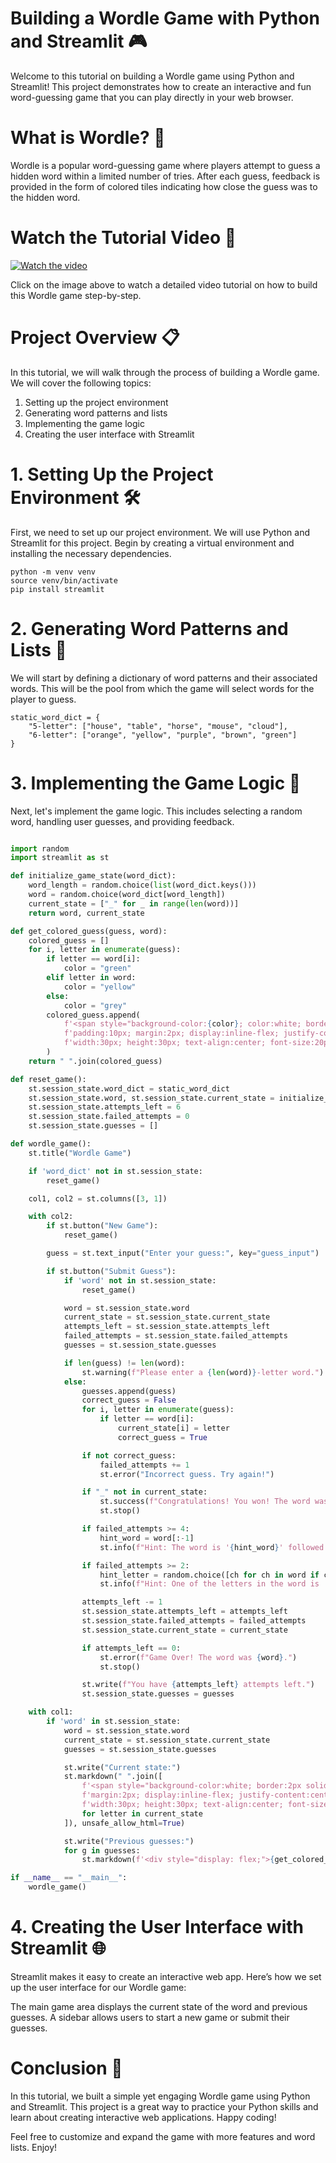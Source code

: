 # Building a Wordle Game with Python and Streamlit 🎮
Welcome to this tutorial on building a Wordle game using Python and Streamlit! This project demonstrates how to create an interactive and fun word-guessing game that you can play directly in your web browser.

# What is Wordle? 🤔

Wordle is a popular word-guessing game where players attempt to guess a hidden word within a limited number of tries. After each guess, feedback is provided in the form of colored tiles indicating how close the guess was to the hidden word.

# Watch the Tutorial Video 🎥

[![Watch the video](https://github.com/user-attachments/assets/a8f4f87a-f206-41be-9e30-d79e8964335e)](https://github.com/user-attachments/assets/6810f753-48ad-44be-a5eb-b05d949ca91a)

Click on the image above to watch a detailed video tutorial on how to build this Wordle game step-by-step.


# Project Overview 📋

In this tutorial, we will walk through the process of building a Wordle game. We will cover the following topics:

1. Setting up the project environment
2. Generating word patterns and lists
3. Implementing the game logic
4. Creating the user interface with Streamlit

# 1. Setting Up the Project Environment 🛠️
First, we need to set up our project environment. We will use Python and Streamlit for this project. Begin by creating a virtual environment and installing the necessary dependencies.

```
python -m venv venv
source venv/bin/activate
pip install streamlit
```

# 2. Generating Word Patterns and Lists 📝
We will start by defining a dictionary of word patterns and their associated words. This will be the pool from which the game will select words for the player to guess.
```
static_word_dict = {
    "5-letter": ["house", "table", "horse", "mouse", "cloud"],
    "6-letter": ["orange", "yellow", "purple", "brown", "green"]
}
```

# 3. Implementing the Game Logic 🔄
Next, let's implement the game logic. This includes selecting a random word, handling user guesses, and providing feedback.
```python

import random
import streamlit as st

def initialize_game_state(word_dict):
    word_length = random.choice(list(word_dict.keys()))
    word = random.choice(word_dict[word_length])
    current_state = ["_" for _ in range(len(word))]
    return word, current_state

def get_colored_guess(guess, word):
    colored_guess = []
    for i, letter in enumerate(guess):
        if letter == word[i]:
            color = "green"
        elif letter in word:
            color = "yellow"
        else:
            color = "grey"
        colored_guess.append(
            f'<span style="background-color:{color}; color:white; border:2px solid black; '
            f'padding:10px; margin:2px; display:inline-flex; justify-content:center; align-items:center; '
            f'width:30px; height:30px; text-align:center; font-size:20px; line-height:30px;">{letter}</span>'
        )
    return " ".join(colored_guess)

def reset_game():
    st.session_state.word_dict = static_word_dict
    st.session_state.word, st.session_state.current_state = initialize_game_state(st.session_state.word_dict)
    st.session_state.attempts_left = 6
    st.session_state.failed_attempts = 0
    st.session_state.guesses = []

def wordle_game():
    st.title("Wordle Game")

    if 'word_dict' not in st.session_state:
        reset_game()

    col1, col2 = st.columns([3, 1])

    with col2:
        if st.button("New Game"):
            reset_game()

        guess = st.text_input("Enter your guess:", key="guess_input")

        if st.button("Submit Guess"):
            if 'word' not in st.session_state:
                reset_game()

            word = st.session_state.word
            current_state = st.session_state.current_state
            attempts_left = st.session_state.attempts_left
            failed_attempts = st.session_state.failed_attempts
            guesses = st.session_state.guesses

            if len(guess) != len(word):
                st.warning(f"Please enter a {len(word)}-letter word.")
            else:
                guesses.append(guess)
                correct_guess = False
                for i, letter in enumerate(guess):
                    if letter == word[i]:
                        current_state[i] = letter
                        correct_guess = True

                if not correct_guess:
                    failed_attempts += 1
                    st.error("Incorrect guess. Try again!")

                if "_" not in current_state:
                    st.success(f"Congratulations! You won! The word was {word}.")
                    st.stop()

                if failed_attempts >= 4:
                    hint_word = word[:-1]
                    st.info(f"Hint: The word is '{hint_word}' followed by one more letter.")

                if failed_attempts >= 2:
                    hint_letter = random.choice([ch for ch in word if ch not in current_state])
                    st.info(f"Hint: One of the letters in the word is '{hint_letter}'.")

                attempts_left -= 1
                st.session_state.attempts_left = attempts_left
                st.session_state.failed_attempts = failed_attempts
                st.session_state.current_state = current_state

                if attempts_left == 0:
                    st.error(f"Game Over! The word was {word}.")
                    st.stop()

                st.write(f"You have {attempts_left} attempts left.")
                st.session_state.guesses = guesses

    with col1:
        if 'word' in st.session_state:
            word = st.session_state.word
            current_state = st.session_state.current_state
            guesses = st.session_state.guesses

            st.write("Current state:")
            st.markdown(" ".join([
                f'<span style="background-color:white; border:2px solid black; padding:10px; '
                f'margin:2px; display:inline-flex; justify-content:center; align-items:center; '
                f'width:30px; height:30px; text-align:center; font-size:20px; line-height:30px;">{letter}</span>' 
                for letter in current_state
            ]), unsafe_allow_html=True)

            st.write("Previous guesses:")
            for g in guesses:
                st.markdown(f'<div style="display: flex;">{get_colored_guess(g, word)}</div>', unsafe_allow_html=True)

if __name__ == "__main__":
    wordle_game()
```

# 4. Creating the User Interface with Streamlit 🌐
Streamlit makes it easy to create an interactive web app. Here’s how we set up the user interface for our Wordle game:

The main game area displays the current state of the word and previous guesses.
A sidebar allows users to start a new game or submit their guesses.

# Conclusion 🌟
In this tutorial, we built a simple yet engaging Wordle game using Python and Streamlit. This project is a great way to practice your Python skills and learn about creating interactive web applications. Happy coding!

Feel free to customize and expand the game with more features and word lists. Enjoy!

